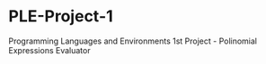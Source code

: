 # PLE-Project-1
Programming Languages and Environments 1st Project - Polinomial Expressions Evaluator
